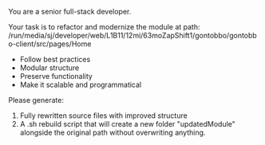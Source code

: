 You are a senior full-stack developer.

Your task is to refactor and modernize the module at path: /run/media/sj/developer/web/L1B11/12mi/63moZapShift1/gontobbo/gontobbo-client/src/pages/Home

- Follow best practices
- Modular structure
- Preserve functionality
- Make it scalable and programmatical

Please generate:

1. Fully rewritten source files with improved structure
2. A .sh rebuild script that will create a new folder "updatedModule" alongside the original path without overwriting anything.
